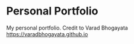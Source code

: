 # Personal Portfolio
My personal portfolio. Credit to Varad Bhogayata https://varadbhogayata.github.io

